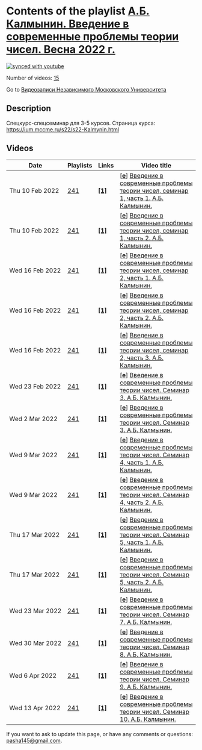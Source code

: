 # Contents of the playlist [А.Б. Калмынин. Введение в современные проблемы теории чисел. Весна 2022 г.](https://www.youtube.com/playlist?list=PLp9ABVh6_x4Eui6jEaKvVS36c0rFrVevl)

[![synced with youtube](https://img.shields.io/github/last-commit/mathphysschool/mathphysschool.github.io/autoupdate1?label=synced%20with%20youtube)](https://github.com/mathphysschool/mathphysschool.github.io/commits/autoupdate1)

Number of videos: [15](#videos)

Go to [Видеозаписи Независимого Московского Университета](../README.md)

## Description

Спецкурс-спецсеминар для 3-5 курсов.
Страница курса:
<https://ium.mccme.ru/s22/s22-Kalmynin.html>

## Videos

|Date|Playlists|Links|Video title|
|---|---|---|---|
| Thu&nbsp;10&nbsp;Feb&nbsp;2022 | [241](../playlists/241 "А.Б. Калмынин. Введение в современные проблемы теории чисел. Весна 2022 г.") | [**[1]**](https://ium.mccme.ru/s22/s22-Kalmynin.html) | [[**e**](https://studio.youtube.com/video/oE_gYeHUpSU/edit "Edit")] [Введение в современные проблемы теории чисел, семинар 1, часть 1. А.Б. Калмынин.](https://www.youtube.com/watch?v=oE_gYeHUpSU&list=PLp9ABVh6_x4Eui6jEaKvVS36c0rFrVevl "Тема этого семинара - проблемы Ландау. Часть 1.&#013;&#013;Спецкурс-спецсеминар для 3-5 курсов.&#013;Страница курса:&#013;&#013;https://ium.mccme.ru/s22/s22-Kalmynin.html") |
| Thu&nbsp;10&nbsp;Feb&nbsp;2022 | [241](../playlists/241 "А.Б. Калмынин. Введение в современные проблемы теории чисел. Весна 2022 г.") | [**[1]**](https://ium.mccme.ru/s22/s22-Kalmynin.html) | [[**e**](https://studio.youtube.com/video/wCuGfaDEZ2w/edit "Edit")] [Введение в современные проблемы теории чисел, семинар 1, часть 2. А.Б. Калмынин.](https://www.youtube.com/watch?v=wCuGfaDEZ2w&list=PLp9ABVh6_x4Eui6jEaKvVS36c0rFrVevl "Тема этого семинара - проблемы Ландау. Часть 2.&#013;&#013;Спецкурс-спецсеминар для 3-5 курсов.&#013;Страница курса:&#013;&#013;https://ium.mccme.ru/s22/s22-Kalmynin.html") |
| Wed&nbsp;16&nbsp;Feb&nbsp;2022 | [241](../playlists/241 "А.Б. Калмынин. Введение в современные проблемы теории чисел. Весна 2022 г.") | [**[1]**](https://ium.mccme.ru/s22/s22-Kalmynin.html) | [[**e**](https://studio.youtube.com/video/NLNfDWaAYzQ/edit "Edit")] [Введение в современные проблемы теории чисел, семинар 2, часть 1. А.Б. Калмынин.](https://www.youtube.com/watch?v=NLNfDWaAYzQ&list=PLp9ABVh6_x4Eui6jEaKvVS36c0rFrVevl "Тема этого семинара - гладкие числа. Часть 1.&#013;&#013;Спецкурс-спецсеминар для 3-5 курсов.&#013;Страница курса:&#013;&#013;https://ium.mccme.ru/s22/s22-Kalmynin.html") |
| Wed&nbsp;16&nbsp;Feb&nbsp;2022 | [241](../playlists/241 "А.Б. Калмынин. Введение в современные проблемы теории чисел. Весна 2022 г.") | [**[1]**](https://ium.mccme.ru/s22/s22-Kalmynin.html) | [[**e**](https://studio.youtube.com/video/XD0Q9DhNcCI/edit "Edit")] [Введение в современные проблемы теории чисел, семинар 2, часть 2. А.Б. Калмынин.](https://www.youtube.com/watch?v=XD0Q9DhNcCI&list=PLp9ABVh6_x4Eui6jEaKvVS36c0rFrVevl "Тема этого семинара - гладкие числа. Часть 2.&#013;&#013;Спецкурс-спецсеминар для 3-5 курсов.&#013;Страница курса:&#013;&#013;https://ium.mccme.ru/s22/s22-Kalmynin.html") |
| Wed&nbsp;16&nbsp;Feb&nbsp;2022 | [241](../playlists/241 "А.Б. Калмынин. Введение в современные проблемы теории чисел. Весна 2022 г.") | [**[1]**](https://ium.mccme.ru/s22/s22-Kalmynin.html) | [[**e**](https://studio.youtube.com/video/K4awJbPsyKE/edit "Edit")] [Введение в современные проблемы теории чисел, семинар 2, часть 3. А.Б. Калмынин.](https://www.youtube.com/watch?v=K4awJbPsyKE&list=PLp9ABVh6_x4Eui6jEaKvVS36c0rFrVevl "Тема этого семинара - гладкие числа. Часть 3.&#013;&#013;Спецкурс-спецсеминар для 3-5 курсов.&#013;Страница курса:&#013;&#013;https://ium.mccme.ru/s22/s22-Kalmynin.html") |
| Wed&nbsp;23&nbsp;Feb&nbsp;2022 | [241](../playlists/241 "А.Б. Калмынин. Введение в современные проблемы теории чисел. Весна 2022 г.") | [**[1]**](https://ium.mccme.ru/s22/s22-Kalmynin.html) | [[**e**](https://studio.youtube.com/video/Z9NmWWLGYgg/edit "Edit")] [Введение в современные проблемы теории чисел. Семинар 3. А.Б. Калмынин.](https://www.youtube.com/watch?v=Z9NmWWLGYgg&list=PLp9ABVh6_x4Eui6jEaKvVS36c0rFrVevl "Спецкурс для 3-5 курсов. &#013;Станица курса:&#013;https://ium.mccme.ru/s22/s22-Kalmynin.html") |
| Wed&nbsp;2&nbsp;Mar&nbsp;2022 | [241](../playlists/241 "А.Б. Калмынин. Введение в современные проблемы теории чисел. Весна 2022 г.") | [**[1]**](https://ium.mccme.ru/s22/s22-Kalmynin.html) | [[**e**](https://studio.youtube.com/video/EdyzdtvzL_g/edit "Edit")] [Введение в современные проблемы теории чисел. Семинар 3. А.Б. Калмынин.](https://www.youtube.com/watch?v=EdyzdtvzL_g&list=PLp9ABVh6_x4Eui6jEaKvVS36c0rFrVevl "Спецкурс для 3-5 курсов. &#013;Станица курса:&#013;https://ium.mccme.ru/s22/s22-Kalmynin.html") |
| Wed&nbsp;9&nbsp;Mar&nbsp;2022 | [241](../playlists/241 "А.Б. Калмынин. Введение в современные проблемы теории чисел. Весна 2022 г.") | [**[1]**](https://ium.mccme.ru/s22/s22-Kalmynin.html) | [[**e**](https://studio.youtube.com/video/6e0xMwrGeSA/edit "Edit")] [Введение в современные проблемы теории чисел. Семинар 4, часть 1. А.Б. Калмынин.](https://www.youtube.com/watch?v=6e0xMwrGeSA&list=PLp9ABVh6_x4Eui6jEaKvVS36c0rFrVevl "Спецкурс для 3-5 курсов. &#013;Станица курса:&#013;https://ium.mccme.ru/s22/s22-Kalmynin.html") |
| Wed&nbsp;9&nbsp;Mar&nbsp;2022 | [241](../playlists/241 "А.Б. Калмынин. Введение в современные проблемы теории чисел. Весна 2022 г.") | [**[1]**](https://ium.mccme.ru/s22/s22-Kalmynin.html) | [[**e**](https://studio.youtube.com/video/1_D0RvKJcfY/edit "Edit")] [Введение в современные проблемы теории чисел. Семинар 4, часть 2. А.Б. Калмынин.](https://www.youtube.com/watch?v=1_D0RvKJcfY&list=PLp9ABVh6_x4Eui6jEaKvVS36c0rFrVevl "Спецкурс для 3-5 курсов. &#013;Станица курса:&#013;https://ium.mccme.ru/s22/s22-Kalmynin.html") |
| Thu&nbsp;17&nbsp;Mar&nbsp;2022 | [241](../playlists/241 "А.Б. Калмынин. Введение в современные проблемы теории чисел. Весна 2022 г.") | [**[1]**](https://ium.mccme.ru/s22/s22-Kalmynin.html) | [[**e**](https://studio.youtube.com/video/Zj8PltR7c3Q/edit "Edit")] [Введение в современные проблемы теории чисел. Семинар 5, часть 1. А.Б. Калмынин.](https://www.youtube.com/watch?v=Zj8PltR7c3Q&list=PLp9ABVh6_x4Eui6jEaKvVS36c0rFrVevl "Спецкурс для 3-5 курсов. &#013;Станица курса:&#013;https://ium.mccme.ru/s22/s22-Kalmynin.html") |
| Thu&nbsp;17&nbsp;Mar&nbsp;2022 | [241](../playlists/241 "А.Б. Калмынин. Введение в современные проблемы теории чисел. Весна 2022 г.") | [**[1]**](https://ium.mccme.ru/s22/s22-Kalmynin.html) | [[**e**](https://studio.youtube.com/video/wfznfuzgq9I/edit "Edit")] [Введение в современные проблемы теории чисел. Семинар 5, часть 2. А.Б. Калмынин.](https://www.youtube.com/watch?v=wfznfuzgq9I&list=PLp9ABVh6_x4Eui6jEaKvVS36c0rFrVevl "Спецкурс для 3-5 курсов. &#013;Станица курса:&#013;https://ium.mccme.ru/s22/s22-Kalmynin.html") |
| Wed&nbsp;23&nbsp;Mar&nbsp;2022 | [241](../playlists/241 "А.Б. Калмынин. Введение в современные проблемы теории чисел. Весна 2022 г.") | [**[1]**](https://ium.mccme.ru/s22/s22-Kalmynin.html) | [[**e**](https://studio.youtube.com/video/akW38iMLn44/edit "Edit")] [Введение в современные проблемы теории чисел. Семинар 7. А.Б. Калмынин.](https://www.youtube.com/watch?v=akW38iMLn44&list=PLp9ABVh6_x4Eui6jEaKvVS36c0rFrVevl "Спецкурс для 3-5 курсов. &#013;Станица курса:&#013;https://ium.mccme.ru/s22/s22-Kalmynin.html") |
| Wed&nbsp;30&nbsp;Mar&nbsp;2022 | [241](../playlists/241 "А.Б. Калмынин. Введение в современные проблемы теории чисел. Весна 2022 г.") | [**[1]**](https://ium.mccme.ru/s22/s22-Kalmynin.html) | [[**e**](https://studio.youtube.com/video/34fwJ64RX6k/edit "Edit")] [Введение в современные проблемы теории чисел. Семинар 8. А.Б. Калмынин.](https://www.youtube.com/watch?v=34fwJ64RX6k&list=PLp9ABVh6_x4Eui6jEaKvVS36c0rFrVevl "Спецкурс для 3-5 курсов. &#013;Станица курса:&#013;https://ium.mccme.ru/s22/s22-Kalmynin.html") |
| Wed&nbsp;6&nbsp;Apr&nbsp;2022 | [241](../playlists/241 "А.Б. Калмынин. Введение в современные проблемы теории чисел. Весна 2022 г.") | [**[1]**](https://ium.mccme.ru/s22/s22-Kalmynin.html) | [[**e**](https://studio.youtube.com/video/vprEnU2H22M/edit "Edit")] [Введение в современные проблемы теории чисел. Семинар 9. А.Б. Калмынин.](https://www.youtube.com/watch?v=vprEnU2H22M&list=PLp9ABVh6_x4Eui6jEaKvVS36c0rFrVevl "Спецкурс для 3-5 курсов. &#013;Станица курса:&#013;https://ium.mccme.ru/s22/s22-Kalmynin.html") |
| Wed&nbsp;13&nbsp;Apr&nbsp;2022 | [241](../playlists/241 "А.Б. Калмынин. Введение в современные проблемы теории чисел. Весна 2022 г.") | [**[1]**](https://ium.mccme.ru/s22/s22-Kalmynin.html) | [[**e**](https://studio.youtube.com/video/Rd4fhECJHP4/edit "Edit")] [Введение в современные проблемы теории чисел. Семинар 10. А.Б. Калмынин.](https://www.youtube.com/watch?v=Rd4fhECJHP4&list=PLp9ABVh6_x4Eui6jEaKvVS36c0rFrVevl "Спецкурс для 3-5 курсов. &#013;Станица курса:&#013;https://ium.mccme.ru/s22/s22-Kalmynin.html") |


 If you want to ask to update this page, or have any comments or questions: <pasha145@gmail.com>.